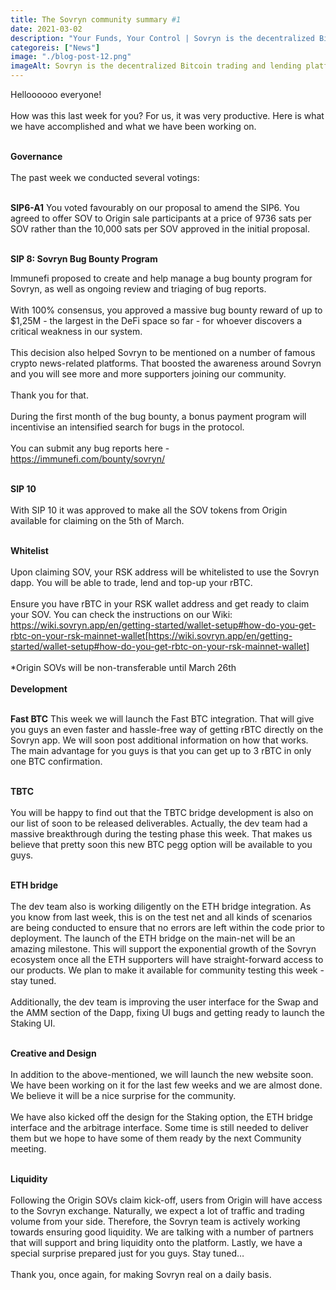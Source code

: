 ```yaml
---
title: The Sovryn community summary #1
date: 2021-03-02
description: "Your Funds, Your Control | Sovryn is the decentralized Bitcoin trading and lending platform"
categoreis: ["News"]
image: "./blog-post-12.png"
imageAlt: Sovryn is the decentralized Bitcoin trading and lending platform.
---
```


Helloooooo everyone!
<br /><br />
How was this last week for you? For us, it was very productive. Here is what we have accomplished and what we have been working on.
<br /><br />

**Governance**
<br /><br />
The past week we conducted several votings:
<br /><br />

**SIP6-A1**
You voted favourably on our proposal to amend the SIP6. You agreed to offer SOV to Origin sale participants at a price of 9736 sats per SOV rather than the 10,000 sats per SOV approved in the initial proposal.
<br /><br />

**SIP 8: Sovryn Bug Bounty Program**

Immunefi proposed to create and help manage a bug bounty program for Sovryn, as well as ongoing review and triaging of bug reports.
<br /><br />
With 100% consensus, you approved a massive bug bounty reward of up to $1,25M - the largest in the DeFi space so far - for whoever discovers a critical weakness in our system.
<br /><br />
This decision also helped Sovryn to be mentioned on a number of famous crypto news-related platforms. That boosted the awareness around Sovryn and you will see more and more supporters joining our community.
<br /><br />
Thank you for that.
<br /><br />
During the first month of the bug bounty, a bonus payment program will incentivise an intensified search for bugs in the protocol.
<br /><br />
You can submit any bug reports here - https://immunefi.com/bounty/sovryn/
<br /><br />

**SIP 10**
<br /><br />
With SIP 10 it was approved to make all the SOV tokens from Origin available for claiming on the 5th of March.
<br /><br />

**Whitelist**
<br /><br />
Upon claiming SOV, your RSK address will be whitelisted to use the Sovryn dapp. You will be able to trade, lend and top-up your rBTC.
<br /><br />
Ensure you have rBTC in your RSK wallet address and get ready to claim your SOV. You can check the instructions on our Wiki: https://wiki.sovryn.app/en/getting-started/wallet-setup#how-do-you-get-rbtc-on-your-rsk-mainnet-wallet[https://wiki.sovryn.app/en/getting-started/wallet-setup#how-do-you-get-rbtc-on-your-rsk-mainnet-wallet]
<br /><br />
*Origin SOVs will be non-transferable until March 26th
<br /><br />
**Development**
<br /><br />

**Fast BTC**
This week we will launch the Fast BTC integration. That will give you guys an even faster and hassle-free way of getting rBTC directly on the Sovryn app. We will soon post additional information on how that works. The main advantage for you guys is that you can get up to 3 rBTC in only one BTC confirmation.
<br /><br />

**TBTC**
<br /><br />
You will be happy to find out that the TBTC bridge development is also on our list of soon to be released deliverables. Actually, the dev team had a massive breakthrough during the testing phase this week. That makes us believe that pretty soon this new BTC pegg option will be available to you guys.
<br /><br />

**ETH bridge**
<br /><br />
The dev team also is working diligently on the ETH bridge integration. As you know from last week, this is on the test net and all kinds of scenarios are being conducted to ensure that no errors are left within the code prior to deployment. The launch of the ETH bridge on the main-net will be an amazing milestone. This will support the exponential growth of the Sovryn ecosystem once all the ETH supporters will have straight-forward access to our products. We plan to make it available for community testing this week - stay tuned.
<br /><br />
Additionally, the dev team is improving the user interface for the Swap and the AMM section of the Dapp, fixing UI bugs and getting ready to launch the Staking UI.
<br /><br />

**Creative and Design**
<br /><br />
In addition to the above-mentioned, we will launch the new website soon. We have been working on it for the last few weeks and we are almost done. We believe it will be a nice surprise for the community.
<br /><br />
We have also kicked off the design for the Staking option, the ETH bridge interface and the arbitrage interface. Some time is still needed to deliver them but we hope to have some of them ready by the next Community meeting.
<br /><br />

**Liquidity**
<br /><br />
Following the Origin SOVs claim kick-off, users from Origin will have access to the Sovryn exchange. Naturally, we expect a lot of traffic and trading volume from your side. Therefore, the Sovryn team is actively working towards ensuring good liquidity. We are talking with a number of partners that will support and bring liquidity onto the platform. Lastly, we have a special surprise prepared just for you guys. Stay tuned…
<br /><br />
Thank you, once again, for making Sovryn real on a daily basis.